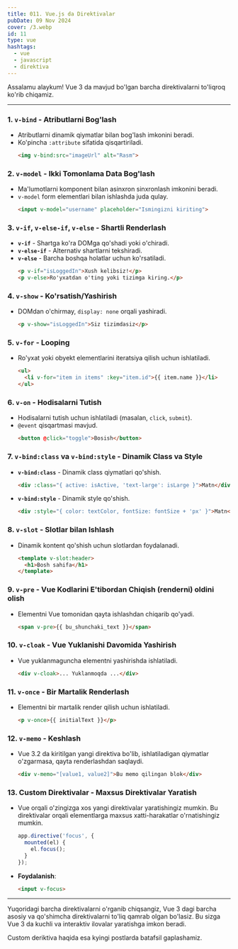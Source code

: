 ```yaml
---
title: 011. Vue.js da Direktivalar
pubDate: 09 Nov 2024
cover: /3.webp
id: 11
type: vue
hashtags:
  - vue
  - javascript
  - direktiva
---
```

Assalamu alaykum! Vue 3 da mavjud bo'lgan barcha direktivalarni to'liqroq ko'rib chiqamiz.

---

### 1. **`v-bind`** - Atributlarni Bog'lash

   - Atributlarni dinamik qiymatlar bilan bog'lash imkonini beradi.
   - Ko'pincha `:attribute` sifatida qisqartiriladi.
     ```html
     <img v-bind:src="imageUrl" alt="Rasm">
     ```

### 2. **`v-model`** - Ikki Tomonlama Data Bog'lash

   - Ma'lumotlarni komponent bilan asinxron sinxronlash imkonini beradi.
   - `v-model` form elementlari bilan ishlashda juda qulay.
     ```html
     <input v-model="username" placeholder="Ismingizni kiriting">
     ```

### 3. **`v-if`, `v-else-if`, `v-else`** - Shartli Renderlash

   - **`v-if`** - Shartga ko'ra DOMga qo'shadi yoki o'chiradi.
   - **`v-else-if`** - Alternativ shartlarni tekshiradi.
   - **`v-else`** - Barcha boshqa holatlar uchun ko'rsatiladi.
     ```html
     <p v-if="isLoggedIn">Xush kelibsiz!</p>
     <p v-else>Ro'yxatdan o'ting yoki tizimga kiring.</p>
     ```

### 4. **`v-show`** - Ko'rsatish/Yashirish

   - DOMdan o'chirmay, `display: none` orqali yashiradi.
     ```html
     <p v-show="isLoggedIn">Siz tizimdasiz</p>
     ```

### 5. **`v-for`** - Looping

   - Ro'yxat yoki obyekt elementlarini iteratsiya qilish uchun ishlatiladi.
     ```html
     <ul>
       <li v-for="item in items" :key="item.id">{{ item.name }}</li>
     </ul>
     ```

### 6. **`v-on`** - Hodisalarni Tutish

   - Hodisalarni tutish uchun ishlatiladi (masalan, `click`, `submit`).
   - `@event` qisqartmasi mavjud.
     ```html
     <button @click="toggle">Bosish</button>
     ```

### 7. **`v-bind:class` va `v-bind:style`** - Dinamik Class va Style

   - **`v-bind:class`** - Dinamik class qiymatlari qo'shish.
     ```html
     <div :class="{ active: isActive, 'text-large': isLarge }">Matn</div>
     ```
   - **`v-bind:style`** - Dinamik style qo'shish.
     ```html
     <div :style="{ color: textColor, fontSize: fontSize + 'px' }">Matn</div>
     ```

### 8. **`v-slot`** - Slotlar bilan Ishlash

   - Dinamik kontent qo'shish uchun slotlardan foydalanadi.
     ```html
     <template v-slot:header>
       <h1>Bosh sahifa</h1>
     </template>
     ```

### 9. **`v-pre`** - Vue Kodlarini E'tibordan Chiqish (renderni) oldini olish

   - Elementni Vue tomonidan qayta ishlashdan chiqarib qo'yadi.
     ```html
     <span v-pre>{{ bu_shunchaki_text }}</span>
     ```

### 10. **`v-cloak`** - Vue Yuklanishi Davomida Yashirish

   - Vue yuklanmaguncha elementni yashirishda ishlatiladi.
     ```html
     <div v-cloak>... Yuklanmoqda ...</div>
     ```

### 11. **`v-once`** - Bir Martalik Renderlash

   - Elementni bir martalik render qilish uchun ishlatiladi.
     ```html
     <p v-once>{{ initialText }}</p>
     ```

### 12. **`v-memo`** - Keshlash

   - Vue 3.2 da kiritilgan yangi direktiva bo'lib, ishlatiladigan qiymatlar o'zgarmasa, qayta renderlashdan saqlaydi.
     ```html
     <div v-memo="[value1, value2]">Bu memo qilingan blok</div>
     ```

### 13. **Custom Direktivalar** - Maxsus Direktivalar Yaratish

   - Vue orqali o'zingizga xos yangi direktivalar yaratishingiz mumkin. Bu direktivalar orqali elementlarga maxsus xatti-harakatlar o'rnatishingiz mumkin.

     ```javascript
     app.directive('focus', {
       mounted(el) {
         el.focus();
       }
     });
     ```

   - **Foydalanish**:
     ```html
     <input v-focus>
     ```

---

Yuqoridagi barcha direktivalarni o'rganib chiqsangiz, Vue 3 dagi barcha asosiy va qo'shimcha direktivalarni to'liq qamrab olgan bo'lasiz. Bu sizga Vue 3 da kuchli va interaktiv ilovalar yaratishga imkon beradi.

Custom deriktiva haqida esa kyingi postlarda batafsil gaplashamiz.